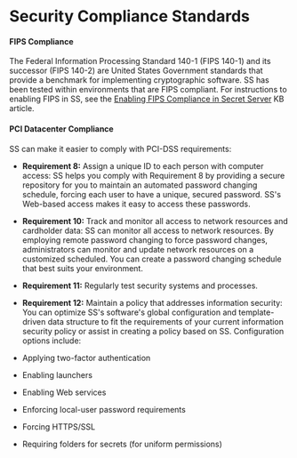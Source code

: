 [title]: # (Security Compliance Standards)
[tags]: # (XXX)
[priority]: # (30)

# Security Compliance Standards

#### FIPS Compliance

The Federal Information Processing Standard 140-1 (FIPS 140-1) and its successor (FIPS 140-2) are United States Government standards that provide a benchmark for implementing cryptographic software. SS has been tested within environments that are FIPS compliant. For instructions to enabling FIPS in SS, see the [Enabling FIPS Compliance in Secret Server](https://updates.thycotic.net/link.ashx?SSUserGuide_SecretServerFipsCompliance) KB article.

#### PCI Datacenter Compliance

SS can make it easier to comply with PCI-DSS requirements:

- **Requirement 8:** Assign a unique ID to each person with computer access: SS helps you comply with Requirement 8 by providing a secure repository for you to maintain an automated password changing schedule, forcing each user to have a unique, secured password. SS's Web-based access makes it easy to access these passwords.

- **Requirement 10:** Track and monitor all access to network resources and cardholder data: SS can monitor all access to network resources. By employing remote password changing to force password changes, administrators can monitor and update network resources on a customized scheduled. You can create a password changing schedule that best suits your environment.

- **Requirement 11:** Regularly test security systems and processes.

- **Requirement 12:** Maintain a policy that addresses information security: You can optimize SS's software's global configuration and template-driven data structure to fit the requirements of your current information security policy or assist in creating a policy based on SS. Configuration options include:
- Applying two-factor authentication

- Enabling launchers

- Enabling Web services

- Enforcing local-user password requirements

- Forcing HTTPS/SSL

- Requiring folders for secrets (for uniform permissions)
